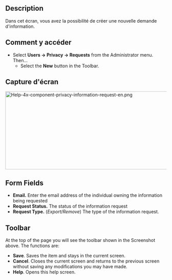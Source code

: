 <!-- Filename: Help4.x:Privacy:_New_Information_Request / Display title: Confidentialité : Nouvelle demande d'information -->

## Description

Dans cet écran, vous avez la possibilité de créer une nouvelle demande
d'information.

## Comment y accéder

- Select **Users → Privacy → Requests** from the Administrator
  menu. Then...
  - Select the **New** button in the Toolbar.

## Capture d'écran

<img
src="https://docs.joomla.org/images/a/af/Help-4x-component-privacy-information-request-en.png"
decoding="async" data-file-width="800" data-file-height="243"
width="800" height="243"
alt="Help-4x-component-privacy-information-request-en.png" />

## Form Fields

- **Email.** Enter the email address of the individual owning the
  information being requested
- **Request Status.** The status of the information request
- **Request Type.** (*Export*/*Remove*) The type of the information
  request.

## Toolbar

At the top of the page you will see the toolbar shown in the
Screenshot above. The functions are:

- **Save**. Saves the item and stays in the current screen.
- **Cancel**. Closes the current screen and returns to the previous
  screen without saving any modifications you may have made.
- **Help**. Opens this help screen.
